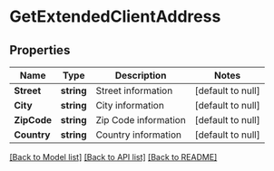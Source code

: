 # GetExtendedClientAddress

## Properties
Name | Type | Description | Notes
------------ | ------------- | ------------- | -------------
**Street** | **string** | Street information | [default to null]
**City** | **string** | City information | [default to null]
**ZipCode** | **string** | Zip Code information | [default to null]
**Country** | **string** | Country information | [default to null]

[[Back to Model list]](../README.md#documentation-for-models) [[Back to API list]](../README.md#documentation-for-api-endpoints) [[Back to README]](../README.md)

